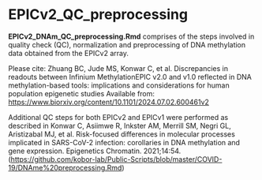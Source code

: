 # EPICv2_QC_preprocessing

**EPICv2_DNAm_QC_preprocessing.Rmd** comprises of the steps involved in quality check (QC), normalization and preprocessing of DNA methylation data obtained from the EPICv2 array.

Please cite: 
Zhuang BC, Jude MS, Konwar C, et al. Discrepancies in readouts between Infinium MethylationEPIC v2.0 and v1.0 reflected in DNA methylation-based tools: implications and considerations for human population epigenetic studies Available from: [https://www.biorxiv.org/content/10.1101/2024.07.02.600461v2  ](https://www.biorxiv.org/content/10.1101/2024.07.02.600461v2)

Additional QC steps for both EPICv2 and EPICv1 were performed as described in 
Konwar C, Asiimwe R, Inkster AM, Merrill SM, Negri GL, Aristizabal MJ, et al. Risk-focused differences in molecular processes implicated in SARS-CoV-2 infection: corollaries in DNA methylation and gene expression. Epigenetics Chromatin. 2021;14:54.(https://github.com/kobor-lab/Public-Scripts/blob/master/COVID-19/DNAme%20preprocessing.Rmd)  
